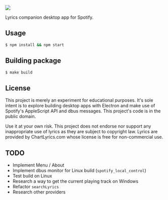 ![](https://raw.githubusercontent.com/dieb/spotify-lyrics/master/assets/img/logo.png)

Lyrics companion desktop app for Spotify.


## Usage

```bash
$ npm install && npm start
```

## Building package

```bash
$ make build
```

## License

This project is merely an experiment for educational purposes. It's sole intent is to explore building desktop apps with Electron and make use of Spotify's AppleScript API and dbus messages. This project's code is in the public domain.

Use it at your own risk. This project does not endorse nor support any inappropriate use of lyrics as they are subject to copyright law. Lyrics are provided by ChartLyrics.com whose license is free for non-commercial use.


## TODO

- Implement Menu / About
- Implement dbus monitor for Linux build (`spotify_local_control`)
- Test build on Linux
- Research a way to get the current playing track on Windows
- Refactor `searchLyrics`
- Research other providers
